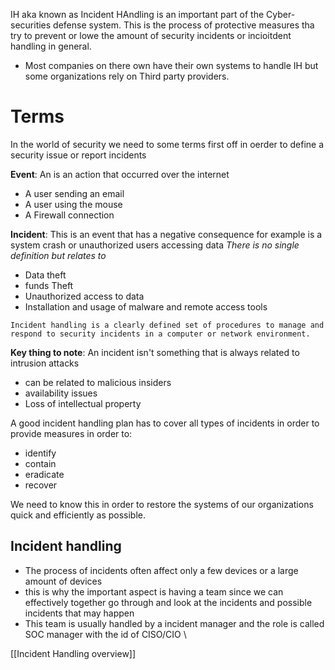 IH aka known as Incident HAndling is an important part of the Cyber-securities defense system. This is the process of protective measures tha try to prevent or lowe the amount of security incidents or incioitdent handling in general. 
- Most companies on there own have their own systems to handle IH but some organizations rely on Third party providers. 

# Terms
In the world of security we need to some terms first off in oerder to define a security issue or report incidents 

**Event**: An is an action that occurred over the internet 
- A user sending an email
- A user using the mouse 
- A Firewall connection 

**Incident**: This is an event that has a negative consequence for example is a system crash or unauthorized users accessing data *There is no single definition but relates to*
- Data theft 
- funds Theft 
- Unauthorized access to data 
- Installation and usage of malware and remote access tools 

`Incident handling is a clearly defined set of procedures to manage and respond to security incidents in a computer or network environment.`

**Key thing to note**: An incident isn't something that is always related to intrusion attacks 
- can be related to malicious insiders
- availability issues 
- Loss of intellectual property

A good incident handling plan has to cover all types of incidents in order to provide measures in order to:
- identify 
- contain 
- eradicate 
- recover

We need to know this in order to restore the systems of our organizations quick and efficiently as possible. 

## Incident handling
- The process of incidents often affect only a few devices or a large amount of devices 
- this is why the important aspect is having a team since we can effectively together go through and look at the incidents and possible incidents that may happen
- This team is usually handled by a incident manager and the role is called SOC manager with the id of CISO/CIO \

[[Incident Handling overview]]